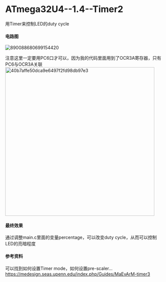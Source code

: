 # ATmega32U4--1.4--Timer2
用Timer来控制LED的duty cycle
####  电路图  
![890088680699154420](https://github.com/wenxiwei00/ATmega32U4--1.5--Timer3.0/assets/114196821/a64f9803-f702-45c3-a785-6b55dea66331)  

注意这里一定要用PC6口才可以，因为我的代码里面用到了OCR3A寄存器，只有PC6与OCR3A关联  
<img width="474" alt="40b7affe50dca9e6497f2fd98db97e3" src="https://github.com/wenxiwei00/ATmega32U4--1.4--Timer2/assets/114196821/13a6e06d-37fe-4839-b3e1-d59b9d8f8c29">
####  最终效果  
通过调整main.c里面的变量percentage，可以改变duty cycle，从而可以控制LED的亮暗程度
####  参考资料  
可以找到如何设置Timer mode，如何设置pre-scaler...  
https://medesign.seas.upenn.edu/index.php/Guides/MaEvArM-timer3



